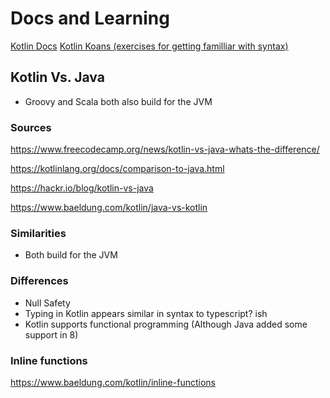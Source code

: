 # Docs and Learning

[Kotlin Docs](https://kotlinlang.org/docs)
[Kotlin Koans (exercises for getting familliar with syntax)](https://kotlinlang.org/docs/koans.html)

## Kotlin Vs. Java

- Groovy and Scala both also build for the JVM

### Sources

https://www.freecodecamp.org/news/kotlin-vs-java-whats-the-difference/

https://kotlinlang.org/docs/comparison-to-java.html

https://hackr.io/blog/kotlin-vs-java

https://www.baeldung.com/kotlin/java-vs-kotlin

### Similarities

- Both build for the JVM

### Differences

- Null Safety
- Typing in Kotlin appears similar in syntax to typescript? ish
- Kotlin supports functional programming (Although Java added some support in 8)

### Inline functions

https://www.baeldung.com/kotlin/inline-functions
